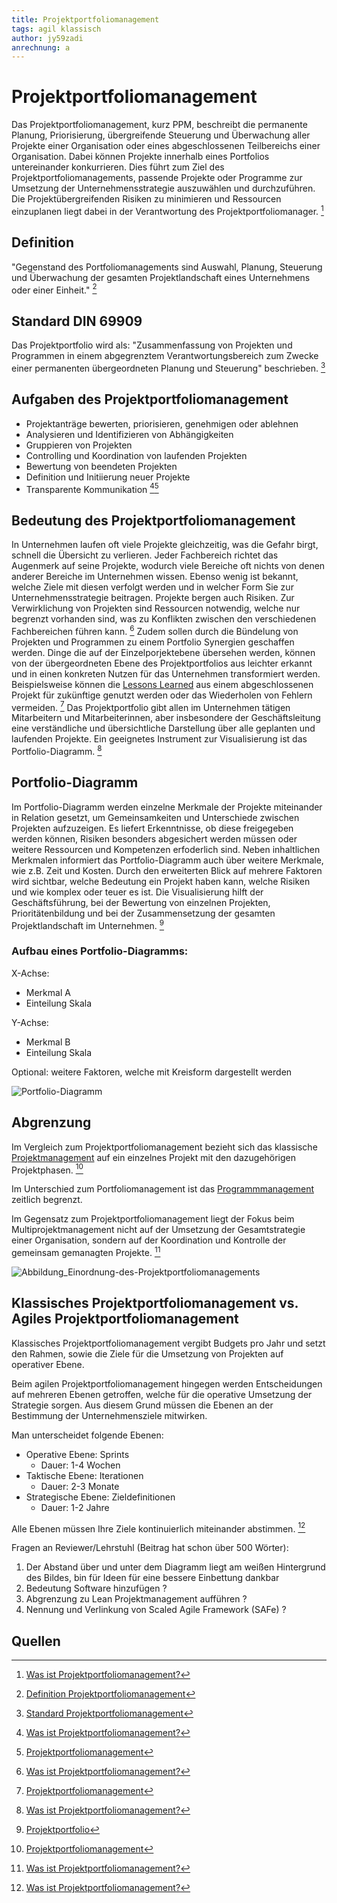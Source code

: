 ```yaml
---
title: Projektportfoliomanagement
tags: agil klassisch
author: jy59zadi 
anrechnung: a
---
```


# Projektportfoliomanagement 

Das Projektportfoliomanagement, kurz PPM, beschreibt die permanente Planung, Priorisierung, übergreifende Steuerung und Überwachung aller Projekte einer Organisation oder eines abgeschlossenen Teilbereichs einer Organisation. Dabei können Projekte innerhalb eines Portfolios untereinander konkurrieren. Dies führt zum Ziel des Projektportfoliomanagements, passende Projekte oder Programme zur Umsetzung der Unternehmensstrategie auszuwählen und durchzuführen. Die Projektübergreifenden Risiken zu minimieren und Ressourcen einzuplanen liegt dabei in der Verantwortung des Projektportfoliomanager. [^1] 

## Definition 

"Gegenstand des Portfoliomanagements sind Auswahl, Planung, Steuerung und Überwachung der gesamten Projektlandschaft eines Unternehmens oder einer Einheit." [^3] 

## Standard DIN 69909 

Das Projektportfolio wird als: "Zusammenfassung von Projekten und Programmen in einem abgegrenztem Verantwortungsbereich zum Zwecke einer permanenten übergeordneten Planung und Steuerung" beschrieben. [^5] 

## Aufgaben des Projektportfoliomanagement

* Projektanträge bewerten, priorisieren, genehmigen oder ablehnen 
* Analysieren und Identifizieren von Abhängigkeiten 
* Gruppieren von Projekten 
* Controlling und Koordination von laufenden Projekten 
* Bewertung von beendeten Projekten 
* Definition und Initiierung neuer Projekte
* Transparente Kommunikation [^1][^2] 

## Bedeutung des Projektportfoliomanagement 

In Unternehmen laufen oft viele Projekte gleichzeitig, was die Gefahr birgt, schnell die Übersicht zu verlieren. Jeder Fachbereich richtet das Augenmerk auf seine Projekte, wodurch viele Bereiche oft nichts von denen anderer Bereiche im Unternehmen wissen. Ebenso wenig ist bekannt, welche Ziele mit diesen verfolgt werden und in welcher Form Sie zur Unternehmensstrategie beitragen. Projekte bergen auch Risiken. Zur Verwirklichung von Projekten sind Ressourcen notwendig, welche nur begrenzt vorhanden sind, was zu Konflikten zwischen den verschiedenen Fachbereichen führen kann. [^1] Zudem sollen durch die Bündelung von Projekten und Programmen zu einem Portfolio Synergien geschaffen werden. Dinge die auf der Einzelporjektebene übersehen werden, können von der übergeordneten Ebene des Projektportfolios aus leichter erkannt und in einen konkreten Nutzen für das Unternehmen transformiert werden. Beispielsweise können die [Lessons Learned](Lessons_Learned.md) aus einem abgeschlossenen Projekt für zukünftige genutzt werden oder das Wiederholen von Fehlern vermeiden. [^6] Das Projektportfolio gibt allen im Unternehmen tätigen Mitarbeitern und Mitarbeiterinnen, aber insbesondere der Geschäftsleitung eine verständliche und übersichtliche Darstellung über alle geplanten und laufenden Projekte. Ein geeignetes Instrument zur Visualisierung ist das Portfolio-Diagramm. [^1]  

## Portfolio-Diagramm 

Im Portfolio-Diagramm werden einzelne Merkmale der Projekte miteinander in Relation gesetzt, um Gemeinsamkeiten und Unterschiede zwischen Projekten aufzuzeigen. Es liefert Erkenntnisse, ob diese freigegeben werden können, Risiken besonders abgesichert werden müssen oder weitere Ressourcen und Kompetenzen erfoderlich sind. Neben inhaltlichen Merkmalen informiert das Portfolio-Diagramm auch über weitere Merkmale, wie z.B. Zeit und Kosten. Durch den erweiterten Blick auf mehrere Faktoren wird sichtbar, welche Bedeutung ein Projekt haben kann, welche Risiken und wie komplex oder teuer es ist. Die Visualisierung hilft der Geschäftsführung, bei der Bewertung von einzelnen Projekten, Prioritätenbildung und bei der Zusammensetzung der gesamten Projektlandschaft im Unternehmen. [^4] 

### Aufbau eines Portfolio-Diagramms:  

X-Achse: 
- Merkmal A 
- Einteilung Skala

Y-Achse: 
- Merkmal B 
- Einteilung Skala 

Optional: weitere Faktoren, welche mit Kreisform dargestellt werden  

![Portfolio-Diagramm](https://www.business-wissen.de/static/bw/product/9919810/lg_9919810_1_01.png) 

## Abgrenzung 

Im Vergleich zum Projektportfoliomanagement bezieht sich das klassische [Projektmanagement](Projektmanagement.md) auf ein einzelnes Projekt mit den dazugehörigen Projektphasen. [^2] 

Im Unterschied zum Portfoliomanagement ist das [Programmmanagement](Programmmanagement.md) zeitlich begrenzt. 

Im Gegensatz zum Projektportfoliomanagement liegt der Fokus beim Multiprojektmanagement nicht auf der Umsetzung der Gesamtstrategie einer Organisation, sondern auf der Koordination und Kontrolle der gemeinsam gemanagten Projekte. [^1] 

![Abbildung_Einordnung-des-Projektportfoliomanagements](https://www.microtool.de/wp-content/uploads/2020/05/was_ist_projektportfoliomanagement.svg)

## Klassisches Projektportfoliomanagement vs. Agiles Projektportfoliomanagement

Klassisches Projektportfoliomanagement vergibt Budgets pro Jahr und setzt den Rahmen, sowie die Ziele für die Umsetzung von Projekten auf operativer Ebene. 

Beim agilen Projektportfoliomanagement hingegen werden Entscheidungen auf mehreren Ebenen getroffen, welche für die operative Umsetzung der Strategie sorgen. Aus diesem Grund müssen die Ebenen an der Bestimmung der Unternehmensziele mitwirken.

Man unterscheidet folgende Ebenen: 
* Operative Ebene: Sprints 
  - Dauer: 1-4 Wochen 
* Taktische Ebene: Iterationen
  - Dauer: 2-3 Monate 
* Strategische Ebene: Zieldefinitionen 
  - Dauer: 1-2 Jahre 

Alle Ebenen müssen Ihre Ziele kontinuierlich miteinander abstimmen. [^1] 


Fragen an Reviewer/Lehrstuhl (Beitrag hat schon über 500 Wörter): 
1. Der Abstand über und unter dem Diagramm liegt am weißen Hintergrund des Bildes, bin für Ideen für eine bessere Einbettung dankbar 
2. Bedeutung Software hinzufügen ? 
3. Abgrenzung zu Lean Projektmanagement aufführen ? 
4. Nennung und Verlinkung von Scaled Agile Framework (SAFe) ? 

## Quellen

[^1]: [Was ist Projektportfoliomanagement?](https://www.microtool.de/wissen-online/was-ist-projektportfoliomanagement)
[^2]: [Projektportfoliomanagement](https://www.factro.de/blog/projektportfoliomanagement) 
[^3]: [Definition Projektportfoliomanagement](https://wirtschaftslexikon.gabler.de/definition/multiprojektmanagement-40074)
[^4]: [Projektportfolio](https://www.business-wissen.de/hb/projektportfolio-als-uebersicht-fuer-das-multiprojektmanagement) 
[^5]: [Standard Projektportfoliomanagement](https://de.wikipedia.org/wiki/Projektportfoliomanagement) 
[^6]: [Projektportfoliomanagement](https://www.projektmagazin.de/artikel/projektportfoliomanagement-der-praxis-teil-1_1111324) 
















